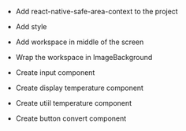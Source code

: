 - Add react-native-safe-area-context to the project
- Add style
- Add workspace in middle of the screen

- Wrap the workspace in ImageBackground

- Create input component
- Create display temperature component
- Create utiil temperature component
- Create button convert component
